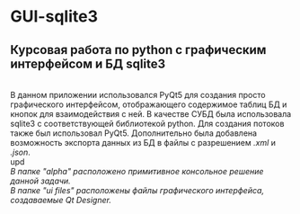 # GUI-sqlite3
<h2>Курсовая работа по python с графическим интерфейсом и БД sqlite3</h2><br>
   В данном приложении использовался PyQt5 для создания просто графического интерфейсом, отображающего содержимое таблиц БД и кнопок для взаимодействия с ней. В качестве СУБД была использовала sqlite3 с соответствующей библиотекой python. Для создания потоков также был использовал PyQt5. Дополнительно была добавлена возможность экспорта данных из БД в файлы с разрешением <i>.xml</i> и <i>.json</i>.
<br>upd<br>
<i>В папке "alpha" расположено примитивное консольное решение данной задачи.</i><br> 
<i>В папке "ui files" расположены файлы графического интерфейса, создаваемые Qt Designer.</i>
